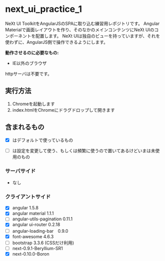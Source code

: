 next_ui_practice_1
==================

NeXt UI ToolkitをAngularJSのSPAに取り込む練習用レポジトリです。
Angular Materialで画面レイアウトを作り、そのなかのメインコンテンツにNeXt UIのコンポーネントを配置します。
NeXt UIは独自のビューを持っていますが、それを使わずに、AngularJS側で操作できるようにします。

**動作させるのに必要なもの:**

* IE以外のブラウザ

httpサーバは不要です。


## 実行方法

1. Chromeを起動します
2. index.htmlをChromeにドラグドロップして開きます


## 含まれるもの

 - [x] はデフォルトで使っているもの
 - [ ] は設定を変更して使う、もしくは頻繁に使うので置いてあるけどいまは未使用のもの


### サーバサイド

- なし

### クライアントサイド

- [x] angular 1.5.8
- [x] angular material 1.1.1
- [ ] angular-utils-pagination 0.11.1
- [x] angular ui-router 0.2.18
- [ ] angular-loading-bar　0.9.0
- [x] font-awesome 4.6.3
- [ ] bootstrap 3.3.6 (CSSだけ利用)
- [ ] next-0.9.1-Beryllium-SR1
- [x] next-0.10.0-Boron
